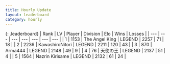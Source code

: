 ```yaml
---
title: Hourly Update
layout: leaderboard
category: hourly
---
```


{: .leaderboard}
| Rank | LV | Player | Division | Elo | Wins | Losses |
| --- | --- | --- | --- | --- | --- | --- |
| <span data-change="0">1</span> | 1153 | <span title="ID: 547162">The Angel King</span> | LEGEND | <span data-change="0">2257</span> | <span data-change="0">71</span> | <span data-change="0">18</span> |
| <span data-change="0">2</span> | 2236 | <span title="ID: 164871">KawashiroNitori</span> | LEGEND | <span data-change="0">2211</span> | <span data-change="0">120</span> | <span data-change="0">43</span> |
| <span data-change="0">3</span> | 870 | <span title="ID: 1034">Arma444</span> | LEGEND | <span data-change="0">2148</span> | <span data-change="0">49</span> | <span data-change="0">9</span> |
| <span data-change="2">4</span> | 76 | <span title="ID: 584924">天使の王</span> | LEGEND | <span data-change="18">2137</span> | <span data-change="3">51</span> | <span data-change="0">4</span> |
| <span data-change="-1">5</span> | 1564 | <span title="ID: 315148">Nazrin Kirisame</span> | LEGEND | <span data-change="0">2132</span> | <span data-change="0">61</span> | <span data-change="0">24</span> |